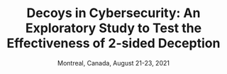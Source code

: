 ---
title: "Decoys in Cybersecurity: An Exploratory Study to Test the Effectiveness of 2-sided Deception"
collection: publications
# permalink: /publication/2009-10-01-paper-title-number-1
# excerpt: 'This paper is about the number 1. The number 2 is left for future work.'
date: Montreal, Canada, August 21-23, 2021
venue: 'IJCAI-ACD 2021: IJCAI First International Workshop on Adaptive Cyber Defense'
paperurl: 'https://arxiv.org/pdf/2108.11037.pdf'
---